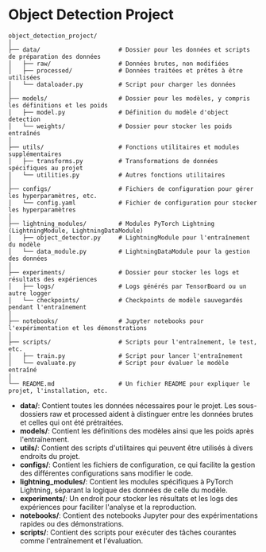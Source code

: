 
# Object Detection Project
```
object_detection_project/
│
├── data/                      # Dossier pour les données et scripts de préparation des données
│   ├── raw/                   # Données brutes, non modifiées
│   ├── processed/             # Données traitées et prêtes à être utilisées
│   └── dataloader.py          # Script pour charger les données
│
├── models/                    # Dossier pour les modèles, y compris les définitions et les poids
│   ├── model.py               # Définition du modèle d'object detection
│   └── weights/               # Dossier pour stocker les poids entraînés
│
├── utils/                     # Fonctions utilitaires et modules supplémentaires
│   ├── transforms.py          # Transformations de données spécifiques au projet
│   └── utilities.py           # Autres fonctions utilitaires
│
├── configs/                   # Fichiers de configuration pour gérer les hyperparamètres, etc.
│   └── config.yaml            # Fichier de configuration pour stocker les hyperparamètres
│
├── lightning_modules/         # Modules PyTorch Lightning (LightningModule, LightningDataModule)
│   ├── object_detector.py     # LightningModule pour l'entraînement du modèle
│   └── data_module.py         # LightningDataModule pour la gestion des données
│
├── experiments/               # Dossier pour stocker les logs et résultats des expériences
│   ├── logs/                  # Logs générés par TensorBoard ou un autre logger
│   └── checkpoints/           # Checkpoints de modèle sauvegardés pendant l'entraînement
│
├── notebooks/                 # Jupyter notebooks pour l'expérimentation et les démonstrations
│
├── scripts/                   # Scripts pour l'entraînement, le test, etc.
│   ├── train.py               # Script pour lancer l'entraînement
│   └── evaluate.py            # Script pour évaluer le modèle entraîné
│
└── README.md                  # Un fichier README pour expliquer le projet, l'installation, etc.
```
- **data/**: Contient toutes les données nécessaires pour le projet. Les sous-dossiers raw et processed aident à distinguer entre les données brutes et celles qui ont été prétraitées.
- **models/**: Contient les définitions des modèles ainsi que les poids après l'entraînement.
- **utils/**: Contient des scripts d'utilitaires qui peuvent être utilisés à divers endroits du projet.
- **configs/**: Contient les fichiers de configuration, ce qui facilite la gestion des différentes configurations sans modifier le code.
- **lightning_modules/**: Contient les modules spécifiques à PyTorch Lightning, séparant la logique des données de celle du modèle.
- **experiments/**: Un endroit pour stocker les résultats et les logs des expériences pour faciliter l'analyse et la reproduction.
- **notebooks/**: Contient des notebooks Jupyter pour des expérimentations rapides ou des démonstrations.
- **scripts/**: Contient des scripts pour exécuter des tâches courantes comme l'entraînement et l'évaluation.
